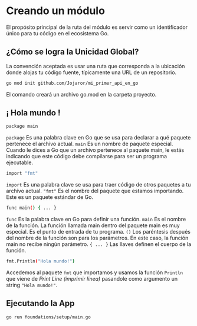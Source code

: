 # Creando un módulo

El propósito principal de la ruta del módulo es servir como un identificador único para tu código en el ecosistema Go.

## ¿Cómo se logra la Unicidad Global?

La convención aceptada es usar una ruta que corresponda a la ubicación donde alojas tu código fuente, típicamente una URL de un repositorio.


````bash
go mod init github.com/Jojaror/mi_primer_api_en_go
````

El comando creará un archivo go.mod en la carpeta proyecto.

## ¡ Hola mundo !

````bash
package main
````
```package``` Es una palabra clave en Go que se usa para declarar a qué paquete pertenece el archivo actual. ```main``` Es un nombre de paquete especial. Cuando le dices a Go que un archivo pertenece al paquete main, le estás indicando que este código debe compilarse para ser un programa ejecutable.

````bash
import "fmt"
````
```import``` Es una palabra clave se usa para traer código de otros paquetes a tu archivo actual. ```"fmt"``` Es el nombre del paquete que estamos importando. Este es un paquete estándar de Go.

````bash
func main() { ... }
````
```func``` Es la palabra clave en Go para definir una función. ```main``` Es el nombre de la función. La función llamada main dentro del paquete main es muy especial. Es el punto de entrada de tu programa. ```()``` Los paréntesis después del nombre de la función son para los parámetros. En este caso, la función main no recibe ningún parámetro. ```{ ... }``` Las llaves definen el cuerpo de la función.

````bash
fmt.Println("Hola mundo!")
````
Accedemos al paquete ```fmt``` que importamos y usamos la función ```Println``` que viene de *Print Line (imprimir linea)* pasandole como argumento un string ```"Hola mundo!"```.

## Ejecutando la App

````bash
go run foundations/setup/main.go
````
